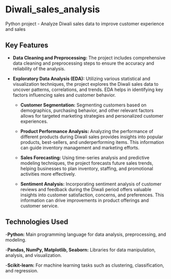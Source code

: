 # Diwali_sales_analysis

Python project - Analyze Diwali sales data to improve customer experience and sales

## Key Features

 - **Data Cleaning and Preprocessing:** The project includes comprehensive data cleaning and preprocessing steps to ensure the accuracy and reliability of the analysis.

  - **Exploratory Data Analysis (EDA):** Utilizing various statistical and visualization techniques, the project explores the Diwali sales data to uncover patterns, correlations, and trends. EDA helps in identifying key factors influencing sales and customer behavior.

    - **Customer Segmentation:** Segmenting customers based on demographics, purchasing behavior, and other relevant factors allows for targeted marketing strategies and personalized customer experiences.

    - **Product Performance Analysis:** Analyzing the performance of different products during Diwali sales provides insights into popular products, best-sellers, and underperforming items. This information can guide inventory management and marketing efforts.

    - **Sales Forecasting:** Using time-series analysis and predictive modeling techniques, the project forecasts future sales trends, helping businesses to plan inventory, staffing, and promotional activities more effectively.

    - **Sentiment Analysis:** Incorporating sentiment analysis of customer reviews and feedback during the Diwali period offers valuable insights into customer satisfaction, concerns, and preferences. This information can drive improvements in product offerings and customer service.


## Technologies Used

  -**Python:** Main programming language for data analysis, preprocessing, and modeling.
  
-**Pandas, NumPy, Matplotlib, Seaborn:** Libraries for data manipulation, analysis, and visualization.

-**Scikit-learn:** For machine learning tasks such as clustering, classification, and regression.



